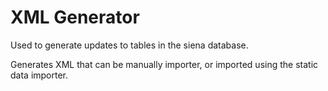 # XML Generator
Used to generate updates to tables in the siena database.

Generates XML that can be manually importer, or imported using the static data importer.
